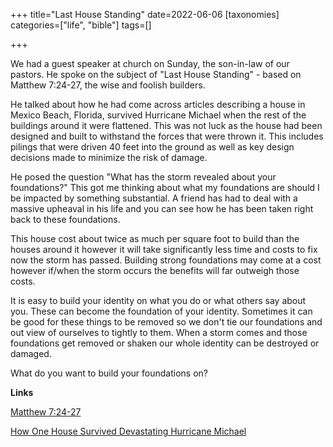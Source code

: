 +++
title="Last House Standing"
date=2022-06-06
[taxonomies]
categories=["life", "bible"]
tags=[]

+++

We had a guest speaker at church on Sunday, the son-in-law of our pastors. He spoke on the subject of "Last House Standing" - based on Matthew 7:24-27, the wise and foolish builders.

<!-- more -->

He talked about how he had come across articles describing a house in Mexico Beach, Florida, survived Hurricane Michael when the rest of the buildings around it were flattened. This was not luck as the house had been designed and built to withstand the forces that were thrown it. This includes pilings that were driven 40 feet into the ground as well as key design decisions made to minimize the risk of damage.

He posed the question "What has the storm revealed about your foundations?" This got me thinking about what my foundations are should I be impacted by something substantial. A friend has had to deal with a massive upheaval in his life and you can see how he has been taken right back to these foundations.

This house cost about twice as much per square foot to build than the houses around it however it will take significantly less time and costs to fix now the storm has passed. Building strong foundations may come at a cost however if/when the storm occurs the benefits will far outweigh those costs.

It is easy to build your identity on what you do or what others say about you. These can become the foundation of your identity. Sometimes it can be good for these things to be removed so we don't tie our foundations and out view of ourselves to tightly to them. When a storm comes and those foundations get removed or shaken our whole identity can be destroyed or damaged.

What do you want to build your foundations on?

__Links__

[Matthew 7:24-27](https://www.biblegateway.com/passage/?search=Matthew%207%3A24-27&version=NIV)

[How One House Survived Devastating Hurricane Michael](https://architizer.com/blog/practice/details/one-house-survived-hurricane-michael/)

